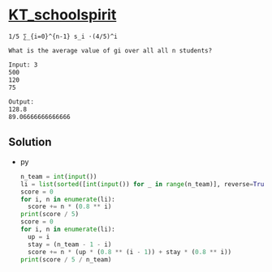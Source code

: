 # [KT_schoolspirit](https://open.kattis.com/problems/schoolspirit)

```en
1/5 ∑_{i=0}^{n-1} s_i ⋅(4/5)^i

What is the average value of gi over all all n students?
```

```txt
Input: 3
500
120
75

Output:
128.8
89.06666666666666
```

## Solution

* py

  ```py
  n_team = int(input())
  li = list(sorted([int(input()) for _ in range(n_team)], reverse=True))
  score = 0
  for i, n in enumerate(li):
    score += n * (0.8 ** i)
  print(score / 5)
  score = 0
  for i, n in enumerate(li):
    up = i
    stay = (n_team - 1 - i)
    score += n * (up * (0.8 ** (i - 1)) + stay * (0.8 ** i))
  print(score / 5 / n_team)
  ```
